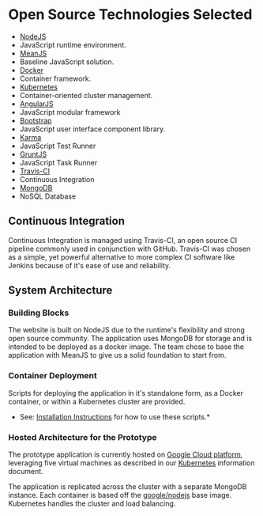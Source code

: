 # Open Source Technologies Selected

* [NodeJS](https://nodejs.org/)
 * JavaScript runtime environment.
* [MeanJS](http://meanjs.org/)
 * Baseline JavaScript solution.
* [Docker](https://www.docker.com/)
 * Container framework.
* [Kubernetes](http://kubernetes.io/)
 * Container-oriented cluster management.
* [AngularJS](https://angularjs.org/)
 * JavaScript modular framework
* [Bootstrap](http://getbootstrap.com/)
 * JavaScript user interface component library.
* [Karma](http://karma-runner.github.io/0.12/index.html)
 * JavaScript Test Runner
* [GruntJS](http://gruntjs.com/)
 * JavaScript Task Runner
* [Travis-CI](https://travis-ci.org/)
 * Continuous Integration
* [MongoDB](https://www.mongodb.org/)
 * NoSQL Database

## Continuous Integration

Continuous Integration is managed using Travis-CI, an open source CI pipeline commonly used in conjunction with GitHub. Travis-CI was chosen as a simple, yet powerful alternative to more complex CI software like Jenkins because of it's ease of use and reliability.

## System Architecture

### Building Blocks
The website is built on NodeJS due to the runtime's flexibility and strong open source community. The application uses MongoDB for storage and is intended to be deployed as a docker image. The team chose to base the application with MeanJS to give us a solid foundation to start from.

### Container Deployment
Scripts for deploying the application in it's standalone form, as a Docker container, or within a Kubernetes cluster are provided.

* See: [Installation Instructions](https://github.com/ArdentMC/openFDA-Prototype/blob/master/documents/InstallationReadMe.md) for how to use these scripts.*

### Hosted Architecture for the Prototype
The prototype application is currently hosted on [Google Cloud platform](https://cloud.google.com/), leveraging five virtual machines as described in our [Kubernetes](https://github.com/ArdentMC/openFDA-Prototype/blob/master/documents/KubernetesInfo.md) information document.

The application is replicated across the cluster with a separate MongoDB instance. Each container is based off the [google/nodejs](https://registry.hub.docker.com/u/google/nodejs/) base image. Kubernetes handles the cluster and load balancing.
